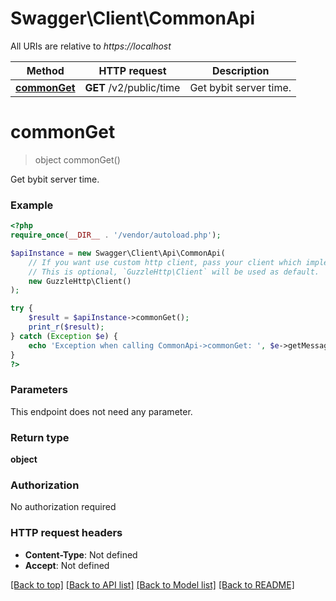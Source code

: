 # Swagger\Client\CommonApi

All URIs are relative to *https://localhost*

Method | HTTP request | Description
------------- | ------------- | -------------
[**commonGet**](CommonApi.md#commonGet) | **GET** /v2/public/time | Get bybit server time.


# **commonGet**
> object commonGet()

Get bybit server time.

### Example
```php
<?php
require_once(__DIR__ . '/vendor/autoload.php');

$apiInstance = new Swagger\Client\Api\CommonApi(
    // If you want use custom http client, pass your client which implements `GuzzleHttp\ClientInterface`.
    // This is optional, `GuzzleHttp\Client` will be used as default.
    new GuzzleHttp\Client()
);

try {
    $result = $apiInstance->commonGet();
    print_r($result);
} catch (Exception $e) {
    echo 'Exception when calling CommonApi->commonGet: ', $e->getMessage(), PHP_EOL;
}
?>
```

### Parameters
This endpoint does not need any parameter.

### Return type

**object**

### Authorization

No authorization required

### HTTP request headers

 - **Content-Type**: Not defined
 - **Accept**: Not defined

[[Back to top]](#) [[Back to API list]](../../README.md#documentation-for-api-endpoints) [[Back to Model list]](../../README.md#documentation-for-models) [[Back to README]](../../README.md)

